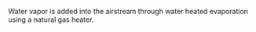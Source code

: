 Water vapor is added into the airstream through water heated evaporation using a natural gas heater.
